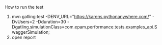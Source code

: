 How to run the test
1. mvn gatling:test -DENV_URL="https://karens.pythonanywhere.com/" -DvUsers=2 -Dduration=30 -Dgatling.simulationClass=com.epam.performance.tests.examples_api.SwaggerSimulation;
2. open report